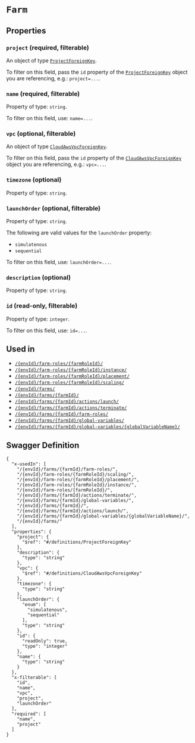 # `Farm` #







## Properties ##

### `project` (required, filterable) ###




An object of type [`ProjectForeignKey`](./../definitions/ProjectForeignKey.mkd).

To filter on this field, pass the `id` property of the [`ProjectForeignKey`](./../definitions/ProjectForeignKey.mkd) object you are referencing,
e.g.: `project=...`.


### `name` (required, filterable) ###




Property of type: `string`.


To filter on this field, use: `name=...`.


### `vpc` (optional, filterable) ###




An object of type [`CloudAwsVpcForeignKey`](./../definitions/CloudAwsVpcForeignKey.mkd).

To filter on this field, pass the `id` property of the [`CloudAwsVpcForeignKey`](./../definitions/CloudAwsVpcForeignKey.mkd) object you are referencing,
e.g.: `vpc=...`.


### `timezone` (optional) ###




Property of type: `string`.




### `launchOrder` (optional, filterable) ###




Property of type: `string`.

 
The following are valid values for the `launchOrder` property:
  + `simulatenous`
  + `sequential`

To filter on this field, use: `launchOrder=...`.


### `description` (optional) ###




Property of type: `string`.




### `id` (read-only, filterable) ###




Property of type: `integer`.


To filter on this field, use: `id=...`.




## Used in ##

  + [`/{envId}/farm-roles/{farmRoleId}/`](./../rest/api/user/v1beta0/{envId}/farm-roles/{farmRoleId}/)
  + [`/{envId}/farm-roles/{farmRoleId}/instance/`](./../rest/api/user/v1beta0/{envId}/farm-roles/{farmRoleId}/instance/)
  + [`/{envId}/farm-roles/{farmRoleId}/placement/`](./../rest/api/user/v1beta0/{envId}/farm-roles/{farmRoleId}/placement/)
  + [`/{envId}/farm-roles/{farmRoleId}/scaling/`](./../rest/api/user/v1beta0/{envId}/farm-roles/{farmRoleId}/scaling/)
  + [`/{envId}/farms/`](./../rest/api/user/v1beta0/{envId}/farms/)
  + [`/{envId}/farms/{farmId}/`](./../rest/api/user/v1beta0/{envId}/farms/{farmId}/)
  + [`/{envId}/farms/{farmId}/actions/launch/`](./../rest/api/user/v1beta0/{envId}/farms/{farmId}/actions/launch/)
  + [`/{envId}/farms/{farmId}/actions/terminate/`](./../rest/api/user/v1beta0/{envId}/farms/{farmId}/actions/terminate/)
  + [`/{envId}/farms/{farmId}/farm-roles/`](./../rest/api/user/v1beta0/{envId}/farms/{farmId}/farm-roles/)
  + [`/{envId}/farms/{farmId}/global-variables/`](./../rest/api/user/v1beta0/{envId}/farms/{farmId}/global-variables/)
  + [`/{envId}/farms/{farmId}/global-variables/{globalVariableName}/`](./../rest/api/user/v1beta0/{envId}/farms/{farmId}/global-variables/{globalVariableName}/)

## Swagger Definition ##

    {
      "x-usedIn": [
        "/{envId}/farms/{farmId}/farm-roles/", 
        "/{envId}/farm-roles/{farmRoleId}/scaling/", 
        "/{envId}/farm-roles/{farmRoleId}/placement/", 
        "/{envId}/farm-roles/{farmRoleId}/instance/", 
        "/{envId}/farm-roles/{farmRoleId}/", 
        "/{envId}/farms/{farmId}/actions/terminate/", 
        "/{envId}/farms/{farmId}/global-variables/", 
        "/{envId}/farms/{farmId}/", 
        "/{envId}/farms/{farmId}/actions/launch/", 
        "/{envId}/farms/{farmId}/global-variables/{globalVariableName}/", 
        "/{envId}/farms/"
      ], 
      "properties": {
        "project": {
          "$ref": "#/definitions/ProjectForeignKey"
        }, 
        "description": {
          "type": "string"
        }, 
        "vpc": {
          "$ref": "#/definitions/CloudAwsVpcForeignKey"
        }, 
        "timezone": {
          "type": "string"
        }, 
        "launchOrder": {
          "enum": [
            "simulatenous", 
            "sequential"
          ], 
          "type": "string"
        }, 
        "id": {
          "readOnly": true, 
          "type": "integer"
        }, 
        "name": {
          "type": "string"
        }
      }, 
      "x-filterable": [
        "id", 
        "name", 
        "vpc", 
        "project", 
        "launchOrder"
      ], 
      "required": [
        "name", 
        "project"
      ]
    }
